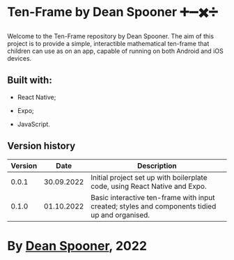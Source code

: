 # Ten-Frame by Dean Spooner ➕➖✖️➗

Welcome to the Ten-Frame repository by Dean Spooner. The aim of this project is to provide a simple, interactible mathematical ten-frame that children can use as on an app, capable of running on both Android and iOS devices.

## Built with:

- React Native;

- Expo;

- JavaScript.

## Version history

| Version | Date       | Description                                                                                    |
| ------- | ---------- | ---------------------------------------------------------------------------------------------- |
| 0.0.1   | 30.09.2022 | Initial project set up with boilerplate code, using React Native and Expo.                     |
| 0.1.0   | 01.10.2022 | Basic interactive ten-frame with input created; styles and components tidied up and organised. |

# By [Dean Spooner](https://github.com/DeanSpooner), 2022
